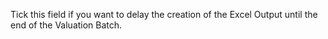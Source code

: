 Tick this field if you want to delay the creation of the Excel Output
until the end of the Valuation Batch.
